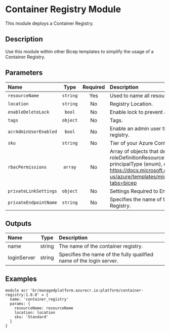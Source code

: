 # Container Registry Module

This module deploys a Container Registry.

## Description

Use this module within other Bicep templates to simplify the usage of a Container Registry.

## Parameters

| Name                  | Type     | Required | Description                                                                                                                                                                                                                                                         |
| :-------------------- | :------: | :------: | :------------------------------------------------------------------------------------------------------------------------------------------------------------------------------------------------------------------------------------------------------------------ |
| `resourceName`        | `string` | Yes      | Used to name all resources                                                                                                                                                                                                                                          |
| `location`            | `string` | No       | Registry Location.                                                                                                                                                                                                                                                  |
| `enableDeleteLock`    | `bool`   | No       | Enable lock to prevent accidental deletion                                                                                                                                                                                                                          |
| `tags`                | `object` | No       | Tags.                                                                                                                                                                                                                                                               |
| `acrAdminUserEnabled` | `bool`   | No       | Enable an admin user that has push/pull permission to the registry.                                                                                                                                                                                                 |
| `sku`                 | `string` | No       | Tier of your Azure Container Registry.                                                                                                                                                                                                                              |
| `rbacPermissions`     | `array`  | No       | Array of objects that describe RBAC permissions, format { roleDefinitionResourceId (string), principalId (string), principalType (enum), enabled (bool) }. Ref: https://docs.microsoft.com/en-us/azure/templates/microsoft.authorization/roleassignments?tabs=bicep |
| `privateLinkSettings` | `object` | No       | Settings Required to Enable Private Link                                                                                                                                                                                                                            |
| `privateEndpointName` | `string` | No       | Specifies the name of the private link to the Azure Container Registry.                                                                                                                                                                                             |

## Outputs

| Name        | Type   | Description                                                         |
| :---------- | :----: | :------------------------------------------------------------------ |
| name        | string | The name of the container registry.                                 |
| loginServer | string | Specifies the name of the fully qualified name of the login server. |

## Examples

```bicep
module acr 'br/managedplatform.azurecr.io:platform/container-registry:1.0.0' = {
  name: 'container_registry'
  params: {
    resourceName: resourceName
    location: location
    sku: 'Standard'
  }
}
```